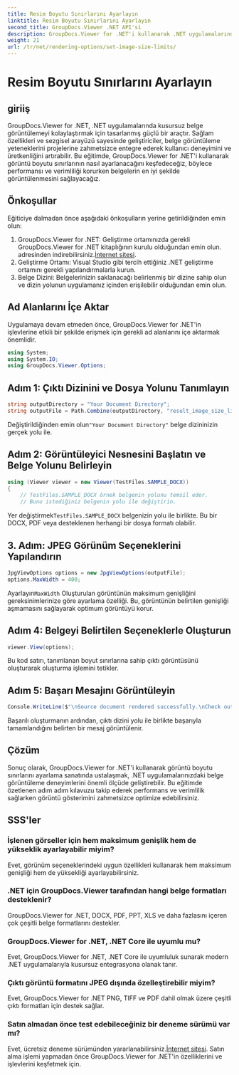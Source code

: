 ```yaml
---
title: Resim Boyutu Sınırlarını Ayarlayın
linktitle: Resim Boyutu Sınırlarını Ayarlayın
second_title: GroupDocs.Viewer .NET API'si
description: GroupDocs.Viewer for .NET'i kullanarak .NET uygulamalarında görüntü boyutu sınırlarını zahmetsizce nasıl ayarlayacağınızı öğrenin ve belge görüntüleme deneyimlerini geliştirin.
weight: 21
url: /tr/net/rendering-options/set-image-size-limits/
---
```


# Resim Boyutu Sınırlarını Ayarlayın

## giriiş
GroupDocs.Viewer for .NET, .NET uygulamalarında kusursuz belge görüntülemeyi kolaylaştırmak için tasarlanmış güçlü bir araçtır. Sağlam özellikleri ve sezgisel arayüzü sayesinde geliştiriciler, belge görüntüleme yeteneklerini projelerine zahmetsizce entegre ederek kullanıcı deneyimini ve üretkenliğini artırabilir. Bu eğitimde, GroupDocs.Viewer for .NET'i kullanarak görüntü boyutu sınırlarının nasıl ayarlanacağını keşfedeceğiz, böylece performansı ve verimliliği korurken belgelerin en iyi şekilde görüntülenmesini sağlayacağız.
## Önkoşullar
Eğiticiye dalmadan önce aşağıdaki önkoşulların yerine getirildiğinden emin olun:
1.  GroupDocs.Viewer for .NET: Geliştirme ortamınızda gerekli GroupDocs.Viewer for .NET kitaplığının kurulu olduğundan emin olun. adresinden indirebilirsiniz.[İnternet sitesi](https://releases.groupdocs.com/viewer/net/).
2. Geliştirme Ortamı: Visual Studio gibi tercih ettiğiniz .NET geliştirme ortamını gerekli yapılandırmalarla kurun.
3. Belge Dizini: Belgelerinizin saklanacağı belirlenmiş bir dizine sahip olun ve dizin yolunun uygulamanız içinden erişilebilir olduğundan emin olun.

## Ad Alanlarını İçe Aktar
Uygulamaya devam etmeden önce, GroupDocs.Viewer for .NET'in işlevlerine etkili bir şekilde erişmek için gerekli ad alanlarını içe aktarmak önemlidir.
```csharp
using System;
using System.IO;
using GroupDocs.Viewer.Options;
```
## Adım 1: Çıktı Dizinini ve Dosya Yolunu Tanımlayın
```csharp
string outputDirectory = "Your Document Directory";
string outputFile = Path.Combine(outputDirectory, "result_image_size_limit.jpg");
```
 Değiştirildiğinden emin olun`"Your Document Directory"` belge dizininizin gerçek yolu ile.
## Adım 2: Görüntüleyici Nesnesini Başlatın ve Belge Yolunu Belirleyin
```csharp
using (Viewer viewer = new Viewer(TestFiles.SAMPLE_DOCX))
{
    // TestFiles.SAMPLE_DOCX örnek belgenin yolunu temsil eder.
    // Bunu istediğiniz belgenin yolu ile değiştirin.
```
 Yer değiştirmek`TestFiles.SAMPLE_DOCX` belgenizin yolu ile birlikte. Bu bir DOCX, PDF veya desteklenen herhangi bir dosya formatı olabilir.
## 3. Adım: JPEG Görünüm Seçeneklerini Yapılandırın
```csharp
JpgViewOptions options = new JpgViewOptions(outputFile);
options.MaxWidth = 400;
```
 Ayarlayın`MaxWidth` Oluşturulan görüntünün maksimum genişliğini gereksinimlerinize göre ayarlama özelliği. Bu, görüntünün belirtilen genişliği aşmamasını sağlayarak optimum görüntüyü korur.
## Adım 4: Belgeyi Belirtilen Seçeneklerle Oluşturun
```csharp
viewer.View(options);
```
Bu kod satırı, tanımlanan boyut sınırlarına sahip çıktı görüntüsünü oluşturarak oluşturma işlemini tetikler.
## Adım 5: Başarı Mesajını Görüntüleyin
```csharp
Console.WriteLine($"\nSource document rendered successfully.\nCheck output in {outputDirectory}.");
```
Başarılı oluşturmanın ardından, çıktı dizini yolu ile birlikte başarıyla tamamlandığını belirten bir mesaj görüntülenir.

## Çözüm
Sonuç olarak, GroupDocs.Viewer for .NET'i kullanarak görüntü boyutu sınırlarını ayarlama sanatında ustalaşmak, .NET uygulamalarınızdaki belge görüntüleme deneyimlerini önemli ölçüde geliştirebilir. Bu eğitimde özetlenen adım adım kılavuzu takip ederek performans ve verimlilik sağlarken görüntü gösterimini zahmetsizce optimize edebilirsiniz.
## SSS'ler
### İşlenen görseller için hem maksimum genişlik hem de yükseklik ayarlayabilir miyim?
Evet, görünüm seçeneklerindeki uygun özellikleri kullanarak hem maksimum genişliği hem de yüksekliği ayarlayabilirsiniz.
### .NET için GroupDocs.Viewer tarafından hangi belge formatları desteklenir?
GroupDocs.Viewer for .NET, DOCX, PDF, PPT, XLS ve daha fazlasını içeren çok çeşitli belge formatlarını destekler.
### GroupDocs.Viewer for .NET, .NET Core ile uyumlu mu?
Evet, GroupDocs.Viewer for .NET, .NET Core ile uyumluluk sunarak modern .NET uygulamalarıyla kusursuz entegrasyona olanak tanır.
### Çıktı görüntü formatını JPEG dışında özelleştirebilir miyim?
Evet, GroupDocs.Viewer for .NET PNG, TIFF ve PDF dahil olmak üzere çeşitli çıktı formatları için destek sağlar.
### Satın almadan önce test edebileceğiniz bir deneme sürümü var mı?
 Evet, ücretsiz deneme sürümünden yararlanabilirsiniz.[İnternet sitesi](https://releases.groupdocs.com/viewer/net/). Satın alma işlemi yapmadan önce GroupDocs.Viewer for .NET'in özelliklerini ve işlevlerini keşfetmek için.